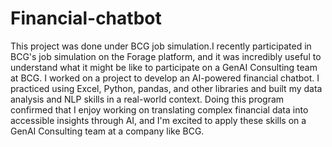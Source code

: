 # Financial-chatbot
This project was done under BCG job simulation.I recently participated in BCG's job simulation on the Forage platform, and it was incredibly useful to understand what it might be like to participate on a GenAI Consulting team at BCG.
I worked on a project to develop an AI-powered financial chatbot. I practiced using Excel, Python, pandas, and other libraries and built my data analysis and NLP skills in a real-world context.
Doing this program confirmed that I enjoy working on translating complex financial data into accessible insights through AI, and I'm excited to apply these skills on a GenAI Consulting team at a company like BCG.
